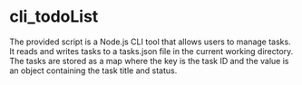 # cli_todoList
The provided script is a Node.js CLI tool that allows users to manage tasks. It reads and writes tasks to a tasks.json file in the current working directory. The tasks are stored as a map where the key is the task ID and the value is an object containing the task title and status.
